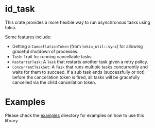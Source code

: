# id_task

This crate provides a more flexible way to run asynchronous tasks using tokio.

Some features include:
- Getting a `CancellationToken` (from `tokio_util::sync`) for allowing graceful
shutdown of processes.
- `Task`: Trait for running cancellable tasks.
- `RestarterTask`: A `Task` that restarts another task given a retry policy.
- `ConcurrentTaskSet`: A `Task` that runs multiple tasks concurrently and waits
for them to succeed. If a sub task ends (successfully or not) before the
cancellation token is fired, all tasks will be gracefully cancelled via the
child cancellation token.

# Examples

Please check the [examples](examples) directory for examples on how to use this
library.
